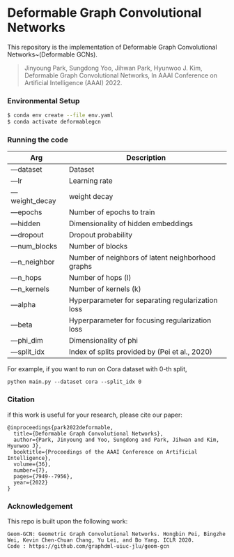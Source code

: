 # Deformable Graph Convolutional Networks
This repository is the implementation of Deformable Graph Convolutional Networks~(Deformable GCNs).

> Jinyoung Park, Sungdong Yoo, Jihwan Park, Hyunwoo J. Kim, Deformable Graph Convolutional Networks, In AAAI Conference on Artificial Intelligence (AAAI) 2022.
> 


### Environmental Setup

```bash
$ conda env create --file env.yaml
$ conda activate deformablegcn
```

### Running the code

| Arg | Description |
| --- | --- |
| —dataset | Dataset |
| —lr | Learning rate |
| —weight_decay | weight decay |
| —epochs | Number of epochs to train |
| —hidden | Dimensionality of hidden embeddings |
| —dropout | Dropout probability |
| —num_blocks | Number of blocks |
| —n_neighbor | Number of neighbors of latent neighborhood graphs |
| —n_hops | Number of hops (l) |
| —n_kernels | Number of kernels (k) |
| —alpha | Hyperparameter for separating regularization loss  |
| —beta | Hyperparameter for focusing regularization loss |
| —phi_dim | Dimensionality of phi |
| —split_idx | Index of splits provided by (Pei et al., 2020) |

For example, if you want to run on Cora dataset with 0-th split,

```
python main.py --dataset cora --split_idx 0
```

### Citation

if this work is useful for your research, please cite our paper:

```
@inproceedings{park2022deformable,
  title={Deformable Graph Convolutional Networks},
  author={Park, Jinyoung and Yoo, Sungdong and Park, Jihwan and Kim, Hyunwoo J},
  booktitle={Proceedings of the AAAI Conference on Artificial Intelligence},
  volume={36},
  number={7},
  pages={7949--7956},
  year={2022}
}
```

### Acknowledgement

This repo is built upon the following work:

```
Geom-GCN: Geometric Graph Convolutional Networks. Hongbin Pei, Bingzhe Wei, Kevin Chen-Chuan Chang, Yu Lei, and Bo Yang. ICLR 2020.
Code : https://github.com/graphdml-uiuc-jlu/geom-gcn
```
